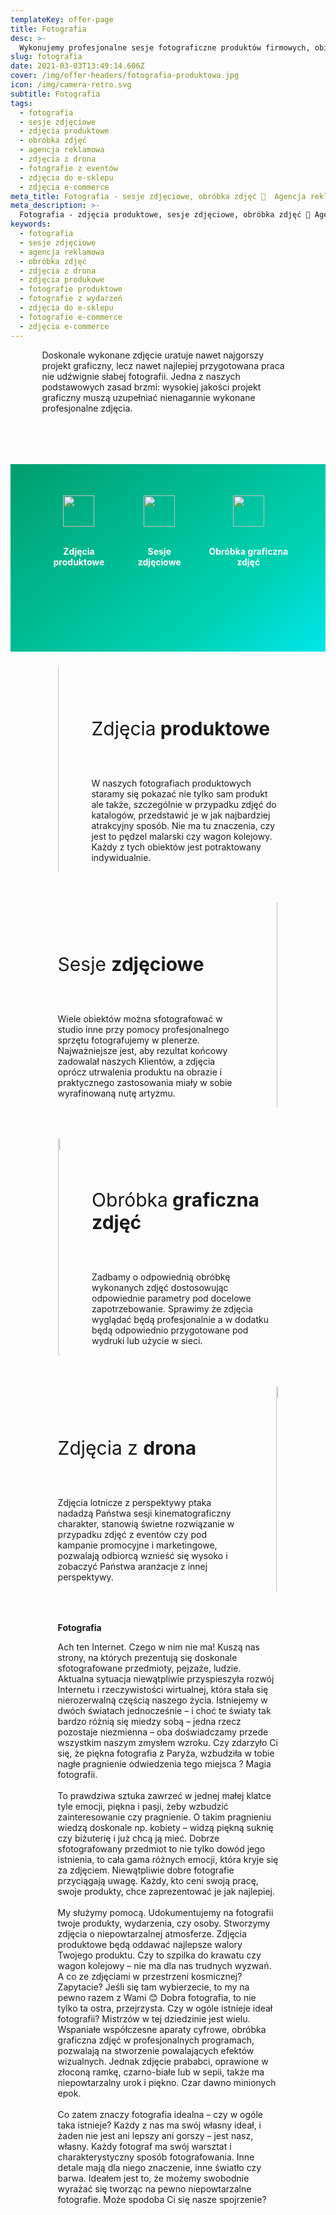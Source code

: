 ```yaml
---
templateKey: offer-page
title: Fotografia
desc: >-
  Wykonujemy profesjonalne sesje fotograficzne produktów firmowych, obiektów, eventów oraz ludzi, oferujemy obróbkę graficzną zdjęć oraz ujęcia z drona.
slug: fotografia
date: 2021-03-03T13:49:14.606Z
cover: /img/offer-headers/fotografia-produktowa.jpg
icon: /img/camera-retro.svg
subtitle: Fotografia
tags:
  - fotografia
  - sesje zdjęciowe
  - zdjęcia produktowe
  - obróbka zdjęć
  - agencja reklamowa
  - zdjęcia z drona
  - fotografie z eventów
  - zdjęcia do e-sklepu
  - zdjęcia e-commerce
meta_title: Fotografia - sesje zdjęciowe, obróbka zdjęć 🌱  Agencja reklamowa | Art Open Sp. z o.o.
meta_description: >-
  Fotografia - zdjęcia produktowe, sesje zdjęciowe, obróbka zdjęć 🌳 Agencja reklamowa Art Open | Zapraszamy do skorzystania z proponowanych przez nas usług z dziedziny fotografii, zorganizujemy sesję zdjęciową według wymagań Klienta, zadbamy o odpowiednie oświetlenie oraz parametry zdjęć. Nie zwlekaj poznaj pełną ofertę!
keywords:
  - fotografia
  - sesje zdjęciowe
  - agencja reklamowa
  - obróbka zdjęć
  - zdjęcia z drona
  - zdjęcia produkowe
  - fotografie produktowe
  - fotografie z wydarzeń
  - zdjęcia do e-sklepu
  - fotografie e-commerce
  - zdjęcia e-commerce
---
```

<div style="margin-left:10%;margin-right:10%">
<p>Doskonale wykonane zdjęcie uratuje nawet najgorszy projekt graficzny, lecz nawet najlepiej przygotowana praca nie udźwignie słabej fotografii. Jedna z naszych podstawowych zasad brzmi: wysokiej jakości projekt graficzny muszą uzupełniać nienagannie wykonane profesjonalne zdjęcia.</p>
<br>

</div>

<div style="margin-top:50px;min-height:200px;text-align:center;background-image: linear-gradient(141deg, rgb(0, 158, 108) 0%, rgb(0, 209, 178) 71%, rgb(0, 230, 235) 100%);padding:50px;color:white" class="columns">

<div class="column">
<img src="/img/offer-icons/zdjecia-produktowe.svg" width="50px" />
<br><br>
<p><b>Zdjęcia produktowe</b></p>
</div>

<div class="column">
<img src="/img/offer-icons/sesje-zdjeciowe.svg" width="50px" />
<br><br>
<p><b>Sesje zdjęciowe</b></p>
</div>

<div class="column">
<img src="/img/offer-icons/obrobka-graficzna.svg" width="50px" />
<br><br>
<p><b>Obróbka graficzna zdjęć</b></p>
</div>

</div>

<div class="columns" style="margin-left:10%;margin-right:10%;padding:5%">
<div class="column" style="padding:0px">
<img class="oimg" width="100%" src="https://artopen.pl/images/2020/04/07/zdjecie-pedzle.jpg" />
</div>
<div class="column" style="margin-top:50px;padding-left:30px">
<p style="font-size:30px">Zdjęcia<b> produktowe</b></p>
<br>
<p>
W naszych fotografiach produktowych staramy się pokazać nie tylko sam produkt ale także, szczególnie w przypadku zdjęć do katalogów, przedstawić je w jak najbardziej atrakcyjny sposób. Nie ma tu znaczenia, czy jest to pędzel malarski czy wagon kolejowy. Każdy z tych obiektów jest potraktowany indywidualnie.
</p>
</div>
</div>

<div class="columns" style="margin-left:10%;margin-right:10%;padding:5%">
<div class="column" style="margin-top:50px;padding-right:30px">
<p style="font-size:30px">Sesje <b>zdjęciowe</b></p>
<br>
<p>
Wiele obiektów można sfotografować w studio inne przy pomocy profesjonalnego sprzętu fotografujemy w plenerze. Najważniejsze jest, aby rezultat końcowy zadowalał naszych Klientów, a zdjęcia oprócz utrwalenia produktu na obrazie i praktycznego zastosowania miały w sobie wyrafinowaną nutę artyzmu.</p>
</div>
<div class="column" style="padding:0px">
<img class="oimg" width="100%" src="https://artopen.pl/images/2020/04/20/sesje-zdjeciowe.jpg" />
</div>
</div>

<div class="columns" style="margin-left:10%;margin-right:10%;padding:5%">
<div class="column" style="padding:0px">
<img class="oimg" width="100%" src="http://localhost:8888/img/retusz_zdj.jpg" />
</div>
<div class="column" style="margin-top:50px;padding-left:30px">
<p style="font-size:30px">Obróbka<b> graficzna zdjęć</b></p>
<br>
<p>
Zadbamy o odpowiednią obróbkę wykonanych zdjęć dostosowując odpowiednie parametry pod docelowe zapotrzebowanie. Sprawimy że zdjęcia wyglądać będą profesjonalnie a w dodatku będą odpowiednio przygotowane pod wydruki lub użycie w sieci.
</p>
</div>
</div>

<div class="columns" style="margin-left:10%;margin-right:10%;padding:5%">
<div class="column" style="margin-top:50px;padding-right:30px">
<p style="font-size:30px">Zdjęcia z <b>drona</b></p>
<br>
<p>
Zdjęcia lotnicze z perspektywy ptaka nadadzą Państwa sesji kinematograficzny charakter, stanowią świetne rozwiązanie w przypadku zdjęć z eventów czy pod kampanie promocyjne i marketingowe, pozwalają odbiorcą wznieść się wysoko i zobaczyć Państwa aranżacje z innej perspektywy.</p>
</div>
<div class="column" style="padding:0px">
<img class="oimg" width="100%" src="http://localhost:8888/img/zdjecia_z_drona.jpg" />
</div>
</div>

<div style="margin-left:10%;margin-right:10%;padding:5%">
<b>Fotografia</b>
<br>
<p>
Ach ten Internet. Czego w nim nie ma! Kuszą nas strony, na których prezentują się doskonale sfotografowane przedmioty, pejzaże, ludzie.
Aktualna sytuacja niewątpliwie przyspieszyła rozwój Internetu i rzeczywistości wirtualnej, która stała się nierozerwalną częścią naszego życia.
Istniejemy w dwóch światach jednocześnie – i choć te światy tak bardzo różnią się miedzy sobą – jedna rzecz pozostaje niezmienna – oba doświadczamy przede wszystkim naszym zmysłem wzroku.
Czy zdarzyło Ci się, że piękna fotografia z Paryża, wzbudziła w tobie nagłe pragnienie odwiedzenia tego miejsca ? Magia fotografii.
<br><br>
To prawdziwa sztuka zawrzeć w jednej małej klatce tyle emocji, piękna i pasji, żeby wzbudzić zainteresowanie czy pragnienie.
O takim pragnieniu wiedzą doskonale np. kobiety – widzą piękną suknię czy biżuterię i już chcą ją mieć.
Dobrze sfotografowany przedmiot to nie tylko dowód jego istnienia, to cała gama różnych emocji, która kryje się za zdjęciem.
Niewątpliwie dobre fotografie przyciągają uwagę. Każdy, kto ceni swoją pracę, swoje produkty, chce
zaprezentować je jak najlepiej.
<br><br>
My służymy pomocą. Udokumentujemy na fotografii twoje produkty, wydarzenia, czy osoby.
Stworzymy zdjęcia o niepowtarzalnej atmosferze.
Zdjęcia produktowe będą oddawać najlepsze walory Twojego produktu.
Czy to szpilka do krawatu czy wagon kolejowy – nie ma dla nas trudnych wyzwań.
A co ze zdjęciami w przestrzeni kosmicznej? Zapytacie? Jeśli się tam wybierzecie, to my na pewno razem z Wami 😊
Dobra fotografia, to nie tylko ta ostra, przejrzysta.
Czy w ogóle istnieje ideał fotografii?
Mistrzów w tej dziedzinie jest wielu.
Wspaniałe współczesne aparaty cyfrowe, obróbka graficzna zdjęć w profesjonalnych programach, pozwalają na stworzenie powalających efektów wizualnych.
Jednak zdjęcie prababci, oprawione w złoconą ramkę, czarno-białe lub w sepii, także ma niepowtarzalny urok i piękno. Czar dawno minionych epok.
<br><br>
Co zatem znaczy fotografia idealna – czy w ogóle taka istnieje?
Każdy z nas ma swój własny ideał, i żaden nie jest ani lepszy ani gorszy – jest nasz, własny.
Każdy fotograf ma swój warsztat i charakterystyczny sposób fotografowania. Inne detale mają dla niego znaczenie, inne światło czy barwa.
Ideałem jest to, że możemy swobodnie wyrażać się tworząc na pewno niepowtarzalne fotografie.
Może spodoba Ci się nasze spojrzenie?
</p>
</div>
